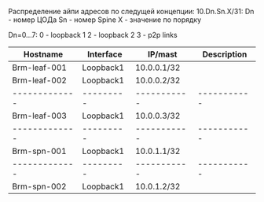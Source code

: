 Распределение айпи адресов по следущей концепции:
10.Dn.Sn.X/31:
Dn - номер ЦОДа
Sn - номер Spine
X  - значение по порядку

Dn=0...7:
0 - loopback 1
2 - loopback 2
3 - p2p links

| Hostname      | Interface | IP/mast     | Description |
| ------------- | --------- | ----------- | ----------- |
|  Brm-leaf-001 | Loopback1 | 10.0.0.1/32 |             |
|  Brm-leaf-002 | Loopback1 | 10.0.0.2/32 |             |
| ------------- | --------- | ----------- | ----------- |
|  Brm-leaf-003 | Loopback1 | 10.0.0.3/32 |             |
| ------------- | --------- | ----------- | ----------- |
|  Brm-spn-001  | Loopback1 | 10.0.1.1/32 |             |
| ------------- | --------- | ----------- | ----------- |
|  Brm-spn-002  | Loopback1 | 10.0.1.2/32 |             |
